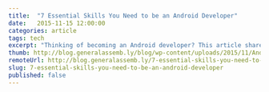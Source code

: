 ```yaml
---
title:  "7 Essential Skills You Need to be an Android Developer"
date:   2015-11-15 12:00:00
categories: article
tags: tech
excerpt: "Thinking of becoming an Android developer? This article shares some of the key skills you should learn if you want to begin developing Android apps."
thumb: http://blog.generalassemb.ly/blog/wp-content/uploads/2015/11/Android101_DripArt3.jpg
remoteUrl: http://blog.generalassemb.ly/7-essential-skills-you-need-to-be-an-android-developer/
slug: 7-essential-skills-you-need-to-be-an-android-developer
published: false
---
```

